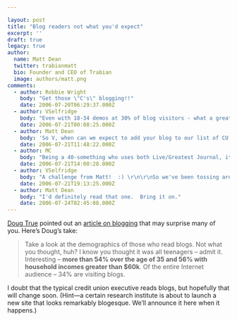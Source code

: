 ```yaml
---

layout: post
title: "Blog readers not what you'd expect"
excerpt: ''
draft: true
legacy: true
author:
  name: Matt Dean
  twitter: trabianmatt
  bio: Founder and CEO of Trabian
  image: authors/matt.png
comments:
  - author: Robbie Wright
    body: "Get those \"C's\" blogging!!"
    date: 2006-07-20T06:29:37.000Z
  - author: VSelfridge
    body: "Even with 18-34 demos at 30% of blog visitors - what a great way to engage with the Gen Y market. \r\n\r\nI've been watching Brass|Magazine (formerly Brass|CU) to see if they will branch out more into blogging (beyond Brian Simm's - Brass's CEO's - periodic blog posts) to something more topic/theme oriented.   "
    date: 2006-07-21T00:08:25.000Z
  - author: Matt Dean
    body: 'So V, when can we expect to add your blog to our list of CU blogs?'
    date: 2006-07-21T11:48:22.000Z
  - author: MC
    body: "Being a 40-something who uses both Live/Greatest Journal, it doesn't surprise me."
    date: 2006-07-21T14:00:28.000Z
  - author: VSelfridge
    body: "A challenge from Matt!  :) \r\n\r\nSo we've been tossing around the idea of a blog about \"hot topics in lending\" - written by our Chief Lending Officer (who writes these types of pieces for internal staff on a fairly regular basis even today - emailed around in a word doc).\r\n\r\nTopics like -> with gas going up, when does it make sense for me to trade in my current vehicle and buy something more fuel efficient? \r\n"
    date: 2006-07-21T19:13:25.000Z
  - author: Matt Dean
    body: "I'd definitely read that one.  Bring it on."
    date: 2006-07-24T02:45:08.000Z
---
```


<p><a href="http://www.dougtrue.net">Doug True</a> pointed out an <a href="http://www.emarketer.com/Article.aspx?1004072">article on blogging</a> that may surprise many of you.  Here&#8217;s Doug&#8217;s take:</p>
<blockquote>
<p>Take a look at the demographics of those who read blogs. Not what you thought, huh? I know you thought it was all teenagers &#8211; admit it. Interesting &#8211; <strong>more than 54% over the age of 35 and 56% with household incomes greater than $60k</strong>. Of the entire Internet audience &#8211; 34% are visiting blogs.</p>
</blockquote>
<p>I doubt that the typical credit union executive reads blogs, but hopefully that will change soon.  (Hint&#8212;a certain research institute is about to launch a new site that looks remarkably blogesque.  We&#8217;ll announce it here when it happens.)</p>
